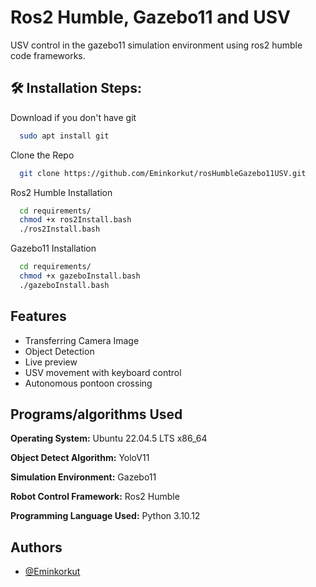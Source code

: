 
# Ros2 Humble, Gazebo11 and USV

USV control in the gazebo11 simulation environment using ros2 humble code frameworks.

<h2>🛠️ Installation Steps:</h2>

<p1>Download if you don't have git</p1>
```bash
  sudo apt install git
```

<p1>Clone the Repo</p1>
```bash
  git clone https://github.com/Eminkorkut/rosHumbleGazebo11USV.git
```

<p1>Ros2 Humble Installation</p1>
```bash
  cd requirements/
  chmod +x ros2Install.bash
  ./ros2Install.bash
```

<p1>Gazebo11 Installation</p1>
```bash
  cd requirements/
  chmod +x gazeboInstall.bash
  ./gazeboInstall.bash
```


## Features

- Transferring Camera Image
- Object Detection
- Live preview
- USV movement with keyboard control
- Autonomous pontoon crossing


## Programs/algorithms Used

**Operating System:** Ubuntu 22.04.5 LTS x86_64 

**Object Detect Algorithm:** YoloV11

**Simulation Environment:** Gazebo11

**Robot Control Framework:** Ros2 Humble

**Programming Language Used:** Python 3.10.12


  
## Authors

- [@Eminkorkut](https://github.com/Eminkorkut)

  


    
